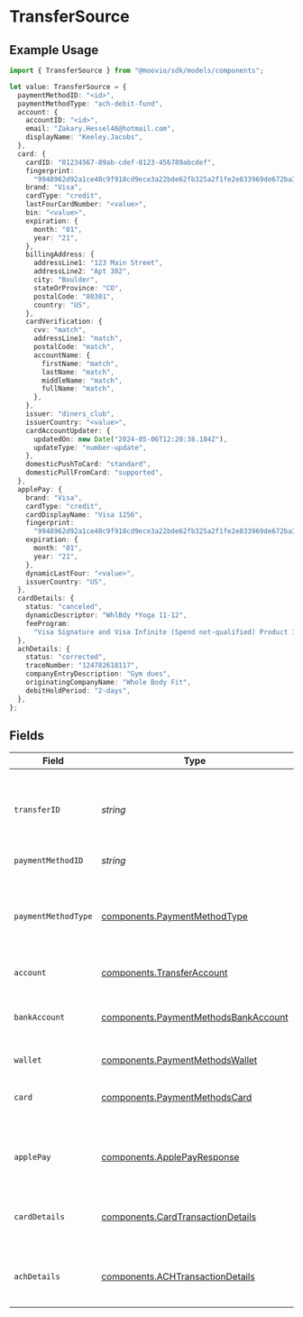 # TransferSource

## Example Usage

```typescript
import { TransferSource } from "@moovio/sdk/models/components";

let value: TransferSource = {
  paymentMethodID: "<id>",
  paymentMethodType: "ach-debit-fund",
  account: {
    accountID: "<id>",
    email: "Zakary.Hessel46@hotmail.com",
    displayName: "Keeley.Jacobs",
  },
  card: {
    cardID: "01234567-89ab-cdef-0123-456789abcdef",
    fingerprint:
      "9948962d92a1ce40c9f918cd9ece3a22bde62fb325a2f1fe2e833969de672ba3",
    brand: "Visa",
    cardType: "credit",
    lastFourCardNumber: "<value>",
    bin: "<value>",
    expiration: {
      month: "01",
      year: "21",
    },
    billingAddress: {
      addressLine1: "123 Main Street",
      addressLine2: "Apt 302",
      city: "Boulder",
      stateOrProvince: "CO",
      postalCode: "80301",
      country: "US",
    },
    cardVerification: {
      cvv: "match",
      addressLine1: "match",
      postalCode: "match",
      accountName: {
        firstName: "match",
        lastName: "match",
        middleName: "match",
        fullName: "match",
      },
    },
    issuer: "diners_club",
    issuerCountry: "<value>",
    cardAccountUpdater: {
      updatedOn: new Date("2024-05-06T12:20:38.184Z"),
      updateType: "number-update",
    },
    domesticPushToCard: "standard",
    domesticPullFromCard: "supported",
  },
  applePay: {
    brand: "Visa",
    cardType: "credit",
    cardDisplayName: "Visa 1256",
    fingerprint:
      "9948962d92a1ce40c9f918cd9ece3a22bde62fb325a2f1fe2e833969de672ba3",
    expiration: {
      month: "01",
      year: "21",
    },
    dynamicLastFour: "<value>",
    issuerCountry: "US",
  },
  cardDetails: {
    status: "canceled",
    dynamicDescriptor: "WhlBdy *Yoga 11-12",
    feeProgram:
      "Visa Signature and Visa Infinite (Spend not-qualified) Product 1",
  },
  achDetails: {
    status: "corrected",
    traceNumber: "124782618117",
    companyEntryDescription: "Gym dues",
    originatingCompanyName: "Whole Body Fit",
    debitHoldPeriod: "2-days",
  },
};
```

## Fields

| Field                                                                                        | Type                                                                                         | Required                                                                                     | Description                                                                                  |
| -------------------------------------------------------------------------------------------- | -------------------------------------------------------------------------------------------- | -------------------------------------------------------------------------------------------- | -------------------------------------------------------------------------------------------- |
| `transferID`                                                                                 | *string*                                                                                     | :heavy_minus_sign:                                                                           | UUID present only if the transfer is part of a transfer group.                               |
| `paymentMethodID`                                                                            | *string*                                                                                     | :heavy_check_mark:                                                                           | N/A                                                                                          |
| `paymentMethodType`                                                                          | [components.PaymentMethodType](../../models/components/paymentmethodtype.md)                 | :heavy_check_mark:                                                                           | The payment method type that represents a payment rail and directionality                    |
| `account`                                                                                    | [components.TransferAccount](../../models/components/transferaccount.md)                     | :heavy_check_mark:                                                                           | N/A                                                                                          |
| `bankAccount`                                                                                | [components.PaymentMethodsBankAccount](../../models/components/paymentmethodsbankaccount.md) | :heavy_minus_sign:                                                                           | A bank account as contained within a payment method.                                         |
| `wallet`                                                                                     | [components.PaymentMethodsWallet](../../models/components/paymentmethodswallet.md)           | :heavy_minus_sign:                                                                           | N/A                                                                                          |
| `card`                                                                                       | [components.PaymentMethodsCard](../../models/components/paymentmethodscard.md)               | :heavy_minus_sign:                                                                           | A card as contained within a payment method.                                                 |
| `applePay`                                                                                   | [components.ApplePayResponse](../../models/components/applepayresponse.md)                   | :heavy_minus_sign:                                                                           | Describes an Apple Pay token on a Moov account.                                              |
| `cardDetails`                                                                                | [components.CardTransactionDetails](../../models/components/cardtransactiondetails.md)       | :heavy_minus_sign:                                                                           | Card-specific details about the transaction.                                                 |
| `achDetails`                                                                                 | [components.ACHTransactionDetails](../../models/components/achtransactiondetails.md)         | :heavy_minus_sign:                                                                           | ACH specific details about the transaction.                                                  |